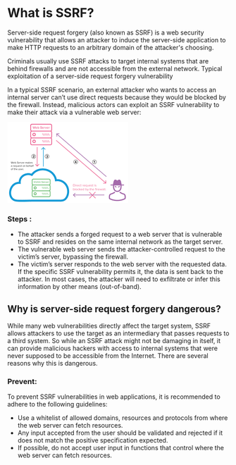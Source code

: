 # What is SSRF?

Server-side request forgery (also known as SSRF) is a web security vulnerability that allows an attacker to induce the server-side application to make HTTP requests to an arbitrary domain of the attacker's choosing.

Criminals usually use SSRF attacks to target internal systems that are behind firewalls and are not accessible from the external network.
Typical exploitation of a server-side request forgery vulnerability

In a typical SSRF scenario, an external attacker who wants to access an internal server can’t use direct requests because they would be blocked by the firewall. Instead, malicious actors can exploit an SSRF vulnerability to make their attack via a vulnerable web server:


![SSRF](ssrf.png)


### Steps :
* The attacker sends a forged request to a web server that is vulnerable to SSRF and resides on the same internal network as the target server.
* The vulnerable web server sends the attacker-controlled request to the victim’s server, bypassing the firewall.
* The victim’s server responds to the web server with the requested data.
If the specific SSRF vulnerability permits it, the data is sent back to the attacker. In most cases, the attacker will need to exfiltrate or infer this information by other means (out-of-band).


## Why is server-side request forgery dangerous?
While many web vulnerabilities directly affect the target system, SSRF allows attackers to use the target as an intermediary that passes requests to a third system. So while an SSRF attack might not be damaging in itself, it can provide malicious hackers with access to internal systems that were never supposed to be accessible from the Internet. There are several reasons why this is dangerous.

### Prevent:
To prevent SSRF vulnerabilities in web applications, it is recommended to adhere to the following guidelines:
* Use a whitelist of allowed domains, resources and protocols from where the web server can fetch resources.
* Any input accepted from the user should be validated and rejected if it does not match the positive specification expected.
* If possible, do not accept user input in functions that control where the web server can fetch resources.

